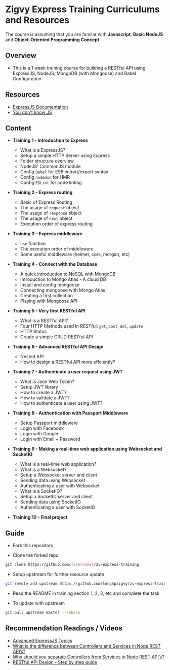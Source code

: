 # Zigvy Express Training Curriculums and Resources
The course is assuming that you are familar with **Javascript**, **Basic NodeJS** and **Object-Oriented Programming Concept**

## Overview
- This is a 1 week training course for building a RESTful API using ExpressJS, NodeJS, MongoDB (with Mongoose) and Babel Configuration

## Resources
- [ExpressJS Documentation](https://expressjs.com/en/starter/installing.html)
- [You don't know JS](https://github.com/getify/You-Dont-Know-JS)

## Content
- **Training 1 - Introduction to Express**
  - What is a ExpressJS?
  - Setup a simple HTTP Server using Express
  - Folder structure overview
  - NodeJS' CommonJS module
  - Config `Babel` for ES6 import/export syntax
  - Config `nodemon` for HMR
  - Config `ESLint` for code linting

- **Training 2 - Express routing**
  - Basic of Express Routing
  - The usage of `request` object
  - The usage of `response` object
  - The usage of `next` object
  - Execution order of express routing

- **Training 3 - Express middleware**
  - `use` function
  - The execution order of middleware
  - Some useful middleware (helmet, cors, morgan, etc)

- **Training 4 - Connect with the Database**
  - A quick introduction to NoSQL with MongoDB
  - Introduction to Mongo Atlas - A cloud DB
  - Install and config mongoose
  - Connecting mongoose with Mongo Atlas
  - Creating a first collection
  - Playing with Mongoose API

- **Training 5 - Very first RESTful API**
  - What is a RESTful API?
  - Four HTTP Methods used in RESTful: `get`, `post`, `del`, `update`
  - HTTP Status
  - Create a simple CRUD RESTful API

- **Training 6 - Advanced RESTful API Design**
  - Nested API
  - How to design a RESTful API more effciently?

- **Training 7 - Authenticate a user request using JWT**
  - What is Json Web Token?
  - Setup JWT library
  - How to create a JWT?
  - How to validate a JWT?
  - How to authenticate a user using JWT?

- **Training 8 - Authentication with Passport Middleware**
  - Setup Passport middleware
  - Login with Facebook
  - Login with Google
  - Login with Email + Password

- **Training 9 - Making a real-time web application using Websocket and SocketIO**
  - What is a real-time web application?
  - What is a Websocket?
  - Setup a Websocket server and client
  - Sending data using Websocket
  - Authenticating a user with Websocket
  - What is a SocketIO?
  - Setup a SocketIO server and client
  - Sending data using SocketIO
  - Authenticating a user with SocketIO

- **Training 10 - Final project**


## Guide
- Fork this repository

- Clone the forked repo

```bash
git clone https://github.com/[username]/zv-express-training
```

- Setup upstream for further resource update

```bash
git remote add upstream https://github.com/longhpzigvy/zv-express-training
```

- Read the README in training section 1, 2, 3, etc and complete the task

- To update with upstream

```bash
git pull upstream master --rebase
```

## Recommendation Readings / Videos
- [Advanced ExpressJS Topics](https://expressjs.com/en/advanced/developing-template-engines.html)
- [What is the difference between Controllers and Services in Node REST API’s?](https://www.coreycleary.me/what-is-the-difference-between-controllers-and-services-in-node-rest-apis/)
- [Why should you separate Controllers from Services in Node REST API’s?](https://www.coreycleary.me/why-should-you-separate-controllers-from-services-in-node-rest-apis/)
- [RESTful API Design - Step by step guide](https://hackernoon.com/restful-api-design-step-by-step-guide-2f2c9f9fcdbf)